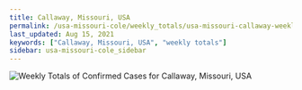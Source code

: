 ```yaml
---
title: Callaway, Missouri, USA
permalink: /usa-missouri-cole/weekly_totals/usa-missouri-callaway-weekly_totals.html
last_updated: Aug 15, 2021
keywords: ["Callaway, Missouri, USA", "weekly totals"]
sidebar: usa-missouri-cole_sidebar
---
```


![Weekly Totals of Confirmed Cases for Callaway, Missouri, USA](/covid_tracker/images/graphs/usa-missouri-callaway-weekly_totals_graph.png)
